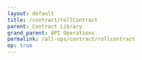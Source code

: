 ```yaml
---
layout: default
title: /contract/rollContract
parent: Contract Library
grand_parent: API Operations
permalink: /all-ops/contract/rollcontract
op: true
---
```


<script>
    window.addEventListener('load', () => {
        const TDV = Symbol.for('tdv-docs');
        window[TDV].defineTryit({
            name: 'rollContract',
            endpoint: '/contract/rollContract',
            method: 'POST',
            params: {
                name: "string",
                forward: true,
                ifExpired: true
            }
        });
        window[TDV].buildCallouts(window[TDV].buildCallouts.defaultAuthWarning);
    });
</script>